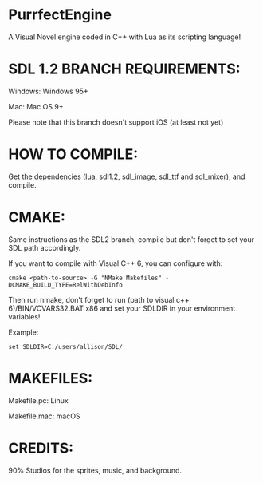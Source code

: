 # PurrfectEngine
A Visual Novel engine coded in C++ with Lua as its scripting language!

# SDL 1.2 BRANCH REQUIREMENTS:

Windows: Windows 95+

Mac: Mac OS 9+

Please note that this branch doesn't support iOS (at least not yet)

# HOW TO COMPILE:

Get the dependencies (lua, sdl1.2, sdl_image, sdl_ttf and sdl_mixer), and compile.

# CMAKE:

Same instructions as the SDL2 branch, compile but don't forget to set your SDL path accordingly.


If you want to compile with Visual C++ 6, you can configure with:
```
cmake <path-to-source> -G "NMake Makefiles" -DCMAKE_BUILD_TYPE=RelWithDebInfo
```
Then run nmake, don't forget to run (path to visual c++ 6)/BIN/VCVARS32.BAT x86 and set your SDLDIR in your environment variables!

Example:
```
set SDLDIR=C:/users/allison/SDL/
```

# MAKEFILES:

Makefile.pc: Linux

Makefile.mac: macOS


# CREDITS:

90% Studios for the sprites, music, and background.
